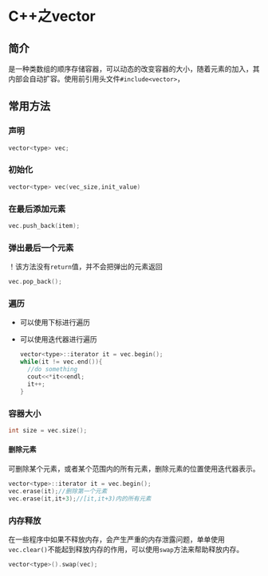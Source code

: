 # C++之vector

## 简介

是一种类数组的顺序存储容器，可以动态的改变容器的大小，随着元素的加入，其内部会自动扩容。使用前引用头文件`#include<vector>`，

## 常用方法

### 声明

```c++
vector<type> vec;
```

### 初始化

```c++
vector<type> vec(vec_size,init_value)
```

### 在最后添加元素

```C++
vec.push_back(item);
```

### 弹出最后一个元素

！该方法没有`return`值，并不会把弹出的元素返回

```C++
vec.pop_back();
```

### 遍历

* 可以使用下标进行遍历

* 可以使用迭代器进行遍历

  ```c++
  vector<type>::iterator it = vec.begin();
  while(it != vec.end()){
    //do something
    cout<<*it<<endl;
    it++;
  }
  ```

### 容器大小

```c++
int size = vec.size();
```

#### 删除元素

可删除某个元素，或者某个范围内的所有元素，删除元素的位置使用迭代器表示。

```c++
vector<type>::iterator it = vec.begin();
vec.erase(it);//删除第一个元素
vec.erase(it,it+3);//[it,it+3)内的所有元素
```

### 内存释放

在一些程序中如果不释放内存，会产生严重的内存泄露问题，单单使用`vec.clear()`不能起到释放内存的作用，可以使用`swap`方法来帮助释放内存。

```C++
vector<type>().swap(vec);
```







